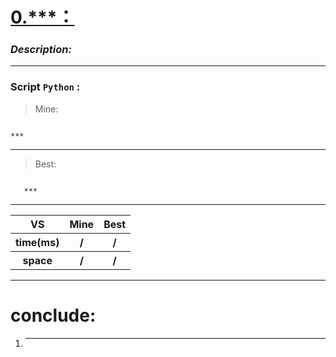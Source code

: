 
#  **[ 0.***：](https://***)**

### *Description:*


---


### Script `Python` :

> Mine:
```

***

```
___

                        
> Best:
```
   
   ***

```
___
 

<table>
  <tr>
    <th>VS</th>
    <th>Mine</th>
    <th>Best</th>
  </tr>
    <tr>
    <th>time(ms)</th>
    <th>/</th>
    <th>/</th>
  </tr>
    <tr>
    <th>space</th>
    <th>/</th>
    <th>/</th>
  </tr>
<table>

___

# conclude:
1. ***




        
